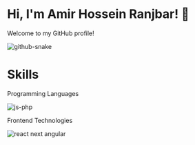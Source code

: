 # Hi, I'm Amir Hossein Ranjbar! 👋
Welcome to my GitHub profile!

![github-snake](https://github.com/webkoob/hooks/assets/118796154/e47fc330-c9a6-4868-b015-2a451f3f6439)

# Skills
Programming Languages

![js-php](https://github.com/webkoob/bahoshan-vite/assets/118796154/d763adee-6a98-4b6e-9232-86d5f3b3de55)

Frontend Technologies

![react next angular](https://github.com/webkoob/webkoob/assets/118796154/5a44fc21-1a85-4b20-9e67-e16f4840e223)

